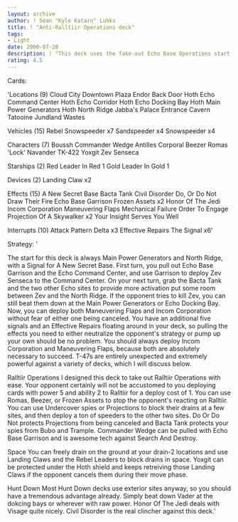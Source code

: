 ```yaml
---
layout: archive
author: ! Sean "Kyle Katarn" Luhks
title: ! "Anti-Ralltiir Operations deck"
tags:
- Light
date: 2000-07-28
description: ! "This deck uses the fake-out Echo Base Operations start to totally surprise Ralltiir Operations players, who are accustomed to an easy victory.  A New Secret Base allows you to pull the cards you need to really pump up your T-47s for a cheap-deploy, high p"
rating: 4.5
---
```

Cards: 

'Locations (9)
Cloud City Downtown Plaza
Endor Back Door
Hoth Echo Command Center
Hoth Echo Corridor
Hoth Echo Docking Bay
Hoth Main Power Generators
Hoth North Ridge
Jabba's Palace Entrance Cavern
Tatooine Jundland Wastes

Vehicles (15)
Rebel Snowspeeder x7
Sandspeeder x4
Snowspeeder x4

Characters (7)
Boussh
Commander Wedge Antilles
Corporal Beezer
Romas 'Lock' Navander
TK-422
Yoxgit
Zev Senseca

Starships (2)
Red Leader In Red 1
Gold Leader In Gold 1

Devices (2)
Landing Claw x2

Effects (15)
A New Secret Base
Bacta Tank
Civil Disorder
Do, Or Do Not
Draw Their Fire
Echo Base Garrison
Frozen Assets x2
Honor Of The Jedi
Incom Corporation
Maneuvering Flaps
Mechanical Failure
Order To Engage
Projection Of A Skywalker x2
Your Insight Serves You Well

Interrupts (10)
Attack Pattern Delta x3
Effective Repairs
The Signal x6'

Strategy: '

The start for this deck is always Main Power Generators and North Ridge, with a Signal for A New Secret Base.	First turn, you pull out Echo Base Garrison and the Echo Command Center, and use Garrison to deploy Zev Senseca to the Command Center.	On your next turn, grab the Bacta Tank and the two other Echo sites to provide more activation put some room between Zev and the North Ridge. If the opponent tries to kill Zev, you can still beat them down at the Main Power Generators or Echo Docking Bay.  Now, you can deploy both Maneuvering Flaps and Incom Corporation without fear of either one being canceled.  You have an additional five signals and an Effective Repairs floating around in your deck, so pulling the effects you need to either neutralize the opponent's strategy or pump up your own should be no problem.  You should always deploy Incom Corporation and Maneuvering Flaps, because both are absolutely necessary to succeed.  T-47s are entirely unexpected and extremely powerful against a variety of decks, which I will discuss below.

Ralltiir Operations
I designed this deck to take out Ralltiir Operations with ease.  Your opponent certainly will not be accustomed to you deploying cards with power 5 and ability 2 to Ralltiir for a deploy cost of 1.  You can use Romas, Beezer, or Frozen Assets to stop the opponent's reacting on Ralltiir.  You can use Undercover spies or Projections to block their drains at a few sites, and then deploy a ton of speeders to the other two sites.  Do Or Do Not protects Projections from being canceled and Bacta Tank protects your spies from Bubo and Trample.	Commander Wedge can be pulled with Echo Base Garrison and is awesome tech against Search And Destroy.

Space
You can freely drain on the ground at your drain-2 locations and use Landing Claws and the Rebel Leaders to block drains in space.  Yoxgit can be protected under the Hoth shield and keeps retreiving those Landing Claws if the opponent cancels them during their move phase.

Hunt Down
Most Hunt Down decks use exterior sites anyway, so you should have a tremendous advantage already.  Simply beat down Vader at the dokcing bays or wherever with raw power.  Honor Of The Jedi deals with Visage quite nicely.  Civil Disorder is the real clincher against this deck.'